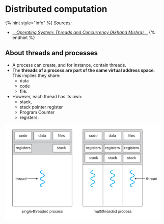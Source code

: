 # Distributed computation

{% hint style="info" %}
_Sources:_

* \_\_[_Operating System: Threads and Concurrency \(Akhand Mishra\)_](https://medium.com/@akhandmishra/operating-system-threads-and-concurrency-aec2036b90f8)\_\_
{% endhint %}

## About threads and processes

* A process can create, and for instance, contain threads.
* The **threads of a process are part of the same virtual address space**. This implies they share:
  * data
  * code
  * file.
* However, each thread has its own:
  * stack, 
  * stack pointer register
  * Program Counter
  * registers.

![](../.gitbook/assets/image%20%2822%29.png)



